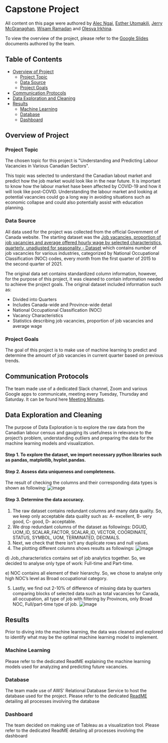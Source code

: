 # Capstone Project

All content on this page were authored by [Alec Ngai](https://github.com/alecngai), [Esther Utomakili](https://github.com/EstherUto), [Jerry McGranaghan](https://github.com/JerryMcG), [Wisam Ramadan](https://github.com/WisamRamadan) and [Olesya Irkhina](https://github.com/itekkie).

To view the overview of the project, please refer to the [Google Slides](https://docs.google.com/presentation/d/13DwRuTAOs9LMtDzRW2bk1DPOZpiPyLyL5yLpyy_frok/edit?usp=sharing) documents authored by the team.

## Table of Contents

- [Overview of Project](#overview-of-project)
  * [Project Topic](#project-topic)
  * [Data Source](#data-source)
  * [Project Goals](#project-goals)
- [Communication Protocols](#communication-protocols)
- [Data Exploration and Cleaning](#data-exploration-and-cleaning)
- [Results](#results)
  * [Machine Learning](#machine-learning)
  * [Database](#database)
  * [Dashboard](#dashboard)

## Overview of Project

### Project Topic

The chosen topic for this project is "Understanding and Predicting Labour Vacancies in Various Canadian Sectors".

This topic was selected to understand the Canadian labout market and predict how the job market would look like in the near future. It is important to know how the labour market hase been affected by COVID-19 and how it will look like post-COVID. Understanding the labour market and looking at potential vacancies could go a long way in avoiding situations such as economic collapse and could also potentially assist with education planning.

### Data Source

All data used for the project was collected from the official Government of Canada website. The starting dataset was the [Job vacancies, proportion of job vacancies and average offered hourly wage by selected characteristics, quarterly, unadjusted for seasonality - Dataset](https://open.canada.ca/data/en/dataset/67f90ff0-12ea-429a-99a6-7b41c73863a0/resource/2cfa6a73-0b66-4b6e-a07b-7285f0ea774c) which contains number of job vacancies for various industries, categorized by National Occupational Classification (NOC) codes, every month from the first quarter of 2015 to the second quarter of 2021.

The original data set contains standardized column information, however, for the purpose of this project, it was cleaned to contain information needed to achieve the project goals. The original dataset included information such as:
- Divided into Quarters 
- Includes Canada-wide and Province-wide detail 
- National Occupational Classification (NOC) 
- Vacancy Characteristics 
- Statistics describing job vacancies, proportion of job vacancies and average wage

### Project Goals

The goal of this project is to make use of machine learning to predict and determine the amount of job vacancies in current quarter based on previous trends.

## Communication Protocols

The team made use of a dedicated Slack channel, Zoom and various Google apps to communicate, meeting every Tuesday, Thursday and Saturday. It can be found here [Meeting Minutes](https://github.com/alecngai/Data_Capstone_2021_Group_3/tree/main/Google_Drive_Clone_2021_11_06/Meeting%20Minutes).

## Data Exploration and Cleaning

The purpose of Data Exploration is to explore the raw data from the Canadian labour census and gauging its usefulness in relevance to the project’s problem, understanding outliers and preparing the data for the machine learning models and visualization.

#### Step 1. To explore the dataset, we import necessary python libraries such as pandas, matplotlib, hvplot.pandas.
#### Step 2. Assess data uniqueness and completeness.
The result of checking the columns and their corresponding data types is shown as following:
![image](https://user-images.githubusercontent.com/68247343/142787530-c558cf8f-9f49-4ac5-a3a3-0d736a50082a.png)
#### Step 3. Determine the data accuracy.
1.	The raw dataset contains redundant columns and many data quality. So, we keep only acceptable data quality such as: A- excellent, B- very good, C- good, D- acceptable.
2.	We drop redundant columns of the dataset as followings: DGUID, UOM_ID, SCALAR_FACTOR, SCALAR_ID, VECTOR, COORDINATE, STATUS, SYMBOL, UOM, TERMINATED, DECIMALS.
3.	Next, we check that there isn’t any duplicate rows and null values.
4.	The plotting different columns shows results as followings:
![image](https://user-images.githubusercontent.com/68247343/142787548-bf801ff9-2358-4895-ad59-8afca9e6bfda.png)

d)	Job_characteristics contains set of job analytics together. So, we decided to analyse only type of work: Full-time and Part-time.

e)	NOC contains all element of their hierarchy. So, we chose to analyse only high NOC’s level as Broad occupational category.

5.	Lastly, we find out 2-10% of difference of missing data by quarters comparing blocks of selected data such as total vacancies for Canada, all occupation, all type of job with filtering by Provinces, only Broad NOC, Full/part-time type of job.
![image](https://user-images.githubusercontent.com/68247343/142787860-143cfe55-64cd-4b67-919a-07ec47fa5827.png)

## Results

Prior to diving into the machine learning, the data was cleaned and explored to identify what may be the optimal machine learning model to implement.

### Machine Learning

Please refer to the dedicated ReadME explaining the machine learning models used for analyzing and predicting future vacancies.

### Database

The team made use of AWS' Relational Database Service to host the database used for the project. Please refer to the dedicated [ReadME](https://github.com/alecngai/Data_Capstone_2021_Group_3/tree/main/Database#readme) detailing all processes involving the database

### Dashboard

The team decided on making use of Tableau as a visualization tool. Please refer to the dedicated ReadME detailing all processes involving the dashboard


